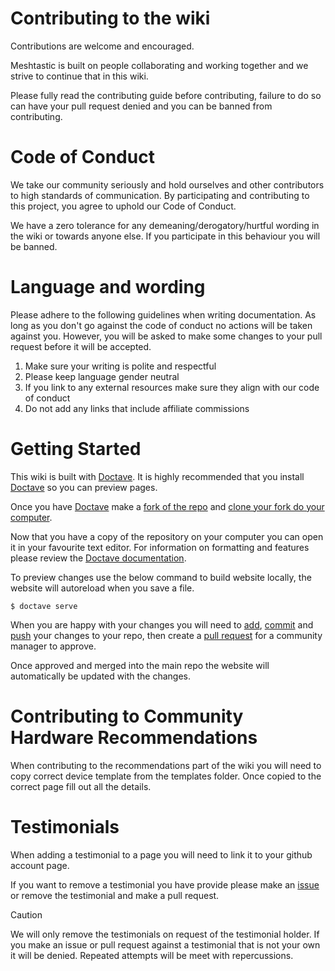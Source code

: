 # Contributing to the wiki
Contributions are welcome and encouraged.

Meshtastic is built on people collaborating and working together and we strive to continue that in this wiki.

Please fully read the contributing guide before contributing, failure to do so can have your pull request denied and you can be banned from contributing.

# Code of Conduct
We take our community seriously and hold ourselves and other contributors to high standards of communication. By participating and contributing to this project, you agree to uphold our Code of Conduct.

We have a zero tolerance for any demeaning/derogatory/hurtful wording in the wiki or towards anyone else.
If you participate in this behaviour you will be banned.

# Language and wording
Please adhere to the following guidelines when writing documentation.
As long as you don't go against the code of conduct no actions will be taken against you.
However, you will be asked to make some changes to your pull request before it will be accepted.

1. Make sure your writing is polite and respectful
2. Please keep language gender neutral
3. If you link to any external resources make sure they align with our code of conduct
4. Do not add any links that include affiliate commissions

# Getting Started
This wiki is built with [Doctave](https://github.com/Doctave/doctave).
It is highly recommended that you install [Doctave](https://github.com/Doctave/doctave) so you can preview pages.

Once you have [Doctave](https://github.com/Doctave/doctave) make a [fork of the repo](https://docs.github.com/en/pull-requests/collaborating-with-pull-requests/working-with-forks/fork-a-repo) and [clone your fork do your computer](https://docs.github.com/en/repositories/creating-and-managing-repositories/cloning-a-repository).

Now that you have a copy of the repository on your computer you can open it in your favourite text editor. For information on formatting and features please review the [Doctave documentation](https://cli.doctave.com/features/markdown).

To preview changes use the below command to build website locally, the website will autoreload when you save a file.

```
$ doctave serve
```

When you are happy with your changes you will need to [add](https://github.com/git-guides/git-add), [commit](https://github.com/git-guides/git-commit) and [push](https://github.com/git-guides/git-push) your changes to your repo, then create a [pull request](https://docs.github.com/en/pull-requests/collaborating-with-pull-requests/proposing-changes-to-your-work-with-pull-requests/creating-a-pull-request) for a community manager to approve.

Once approved and merged into the main repo the website will automatically be updated with the changes.

# Contributing to Community Hardware Recommendations
When contributing to the recommendations part of the wiki you will need to copy correct device template from the templates folder.
Once copied to the correct page fill out all the details.

# Testimonials 
When adding a testimonial to a page you will need to link it to your github account page.

If you want to remove a testimonial you have provide please make an [issue](https://github.com/ellahin/meshtastic-getting-started/issues) or remove the testimonial and make a pull request.

> [!CAUTION]
> We will only remove the testimonials on request of the testimonial holder.
> If you make an issue or pull request against a testimonial that is not your own it will be denied.
> Repeated attempts will be meet with repercussions.
